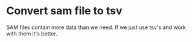 # Convert sam file to tsv

SAM files contain more data than we need. If we just use tsv's and work with them it's better.
